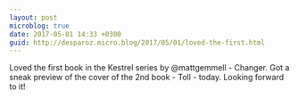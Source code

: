 ```yaml
---
layout: post
microblog: true
date: 2017-05-01 14:33 +0300
guid: http://desparoz.micro.blog/2017/05/01/loved-the-first.html
---
```

Loved the first book in the Kestrel series by @mattgemmell - Changer. Got a sneak preview of the cover of the 2nd book - Toll - today. Looking forward to it!
